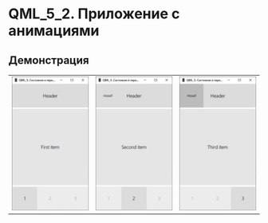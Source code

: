 # QML_5_2. Приложение с анимациями

## Демонстрация

<table>
    <tr>
        <td><img src='images/1.jpg'></td>
        <td><img src='images/2.jpg'></td>
        <td><img src='images/3.jpg'></td>
    </tr>
</table>